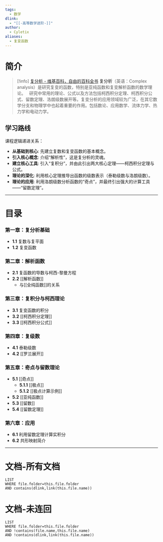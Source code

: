 ```yaml
---
tags:
  - 数学
dlink:
  - "[[-高等数学进阶-]]"
author:
  - Cyletix
aliases:
  - 复变函数
---
```

# 简介
> [!info] [复分析 - 维基百科，自由的百科全书](https://zh.wikipedia.org/wiki/%E8%A4%87%E5%88%86%E6%9E%90)
> **复分析**（英语：Complex analysis）是研究复变的函数，特别是亚纯函数和复变解析函数的数学理论。
>  
> 研究中常用的理论、公式以及方法包括柯西积分定理、柯西积分公式、留数定理、洛朗级数展开等。复变分析的应用领域较为广泛，在其它数学分支和物理学中也起着重要的作用。包括数论、应用数学、流体力学、热力学和电动力学。

## **学习路线**
课程逻辑递进关系：
  * **从基础到核心**: 先建立复数和复变函数的基本概念。
  * **引入核心概念**: 介绍“解析性”，这是复分析的灵魂。
  * **建立核心工具**: 引入“复积分”，并由此引出两大核心定理——柯西积分定理与公式。
  * **理论的深化**: 利用核心定理推导出函数的级数表示（泰勒级数与洛朗级数）。
  * **理论的应用**: 利用洛朗级数分析函数的“奇点”，并最终引出强大的计算工具——“留数定理”。
-----
# 目录
### 第一章：复分析基础
  - **1.1** 复数与复平面
  - **1.2** 复变函数
### 第二章：解析函数
  - **2.1** 复函数的导数与柯西-黎曼方程
  - **2.2** [[解析函数]]
      - 与[[全纯函数]]的关系
### 第三章：复积分与柯西理论
  - **3.1** 复变函数的积分
  - **3.2** [[柯西积分定理]]
  - **3.3** [[柯西积分公式]]
### 第四章：复级数
  - **4.1** 泰勒级数
  - **4.2** [[罗兰展开]]
### 第五章：奇点与留数理论
  - **5.1** [[奇点]]
      - **5.1.1** [[极点]]
      - **5.1.2** [[极点计算示例]]
  - **5.2** [[亚纯函数]]
  - **5.3** [[留数]]
  - **5.4** [[留数定理]]
### 第六章：应用
  - **6.1** 利用留数定理计算实积分
  - **6.2** 共形映射简介

-----
# 文档-所有文档
```dataview
LIST
WHERE file.folder=this.file.folder
AND contains(dlink,link(this.file.name))
```
# 文档-未连回
```dataview
LIST
WHERE file.folder=this.file.folder
AND !contains(file.name,this.file.name)
AND !contains(dlink,link(this.file.name))
```
